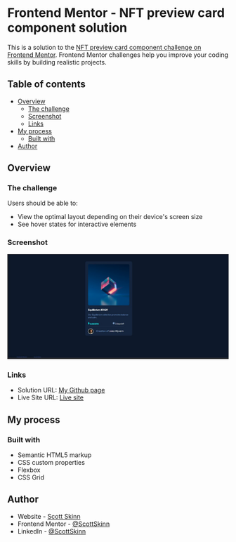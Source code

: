 # Frontend Mentor - NFT preview card component solution

This is a solution to the [NFT preview card component challenge on Frontend Mentor](https://www.frontendmentor.io/challenges/nft-preview-card-component-SbdUL_w0U). Frontend Mentor challenges help you improve your coding skills by building realistic projects.

## Table of contents

- [Overview](#overview)
  - [The challenge](#the-challenge)
  - [Screenshot](#screenshot)
  - [Links](#links)
- [My process](#my-process)
  - [Built with](#built-with)
- [Author](#author)

## Overview

### The challenge

Users should be able to:

- View the optimal layout depending on their device's screen size
- See hover states for interactive elements

### Screenshot

![NFT preview](./images/NFT-preview.jpg)

### Links

- Solution URL: [My Github page](https://github.com/scottskinn/NFT-preview-card)
- Live Site URL: [Live site](https://https://scottskinn.github.io/Frontend-mentor/NFT-preview-card/)

## My process

### Built with

- Semantic HTML5 markup
- CSS custom properties
- Flexbox
- CSS Grid

## Author

- Website - [Scott Skinn](https://github.com/scottskinn/NFT-preview-card)
- Frontend Mentor - [@ScottSkinn](https://www.frontendmentor.io/profile/scottskinn)
- LinkedIn - [@ScottSkinn](https://www.linkedin.com/in/scott-skinn/)